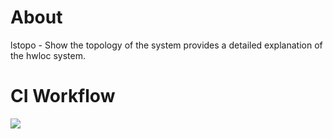 # About

lstopo - Show the topology of the system provides a detailed explanation of the hwloc system.

# CI Workflow

![]("preview/ci.png")
